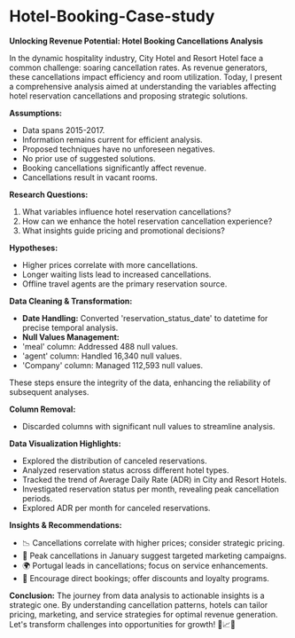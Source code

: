 # Hotel-Booking-Case-study

 **Unlocking Revenue Potential: Hotel Booking Cancellations Analysis**

In the dynamic hospitality industry, City Hotel and Resort Hotel face a common challenge: soaring cancellation rates. As revenue generators, these cancellations impact efficiency and room utilization. Today, I present a comprehensive analysis aimed at understanding the variables affecting hotel reservation cancellations and proposing strategic solutions.

**Assumptions:**
- Data spans 2015-2017.
- Information remains current for efficient analysis.
- Proposed techniques have no unforeseen negatives.
- No prior use of suggested solutions.
- Booking cancellations significantly affect revenue.
- Cancellations result in vacant rooms.

**Research Questions:**
1. What variables influence hotel reservation cancellations?
2. How can we enhance the hotel reservation cancellation experience?
3. What insights guide pricing and promotional decisions?

**Hypotheses:**
- Higher prices correlate with more cancellations.
- Longer waiting lists lead to increased cancellations.
- Offline travel agents are the primary reservation source.

**Data Cleaning & Transformation:**
-  **Date Handling:** Converted 'reservation_status_date' to datetime for precise temporal analysis.
-  **Null Values Management:**
  - 'meal' column: Addressed 488 null values.
  - 'agent' column: Handled 16,340 null values.
  - 'Company' column: Managed 112,593 null values.

  These steps ensure the integrity of the data, enhancing the reliability of subsequent analyses.

  **Column Removal:**
  - Discarded columns with significant null values to streamline analysis.

**Data Visualization Highlights:**
-  Explored the distribution of canceled reservations.
-  Analyzed reservation status across different hotel types.
-  Tracked the trend of Average Daily Rate (ADR) in City and Resort Hotels.
-  Investigated reservation status per month, revealing peak cancellation periods.
-  Explored ADR per month for canceled reservations.

**Insights & Recommendations:**
- 📉 Cancellations correlate with higher prices; consider strategic pricing.
- 📆 Peak cancellations in January suggest targeted marketing campaigns.
- 🌍 Portugal leads in cancellations; focus on service enhancements.
- 💼 Encourage direct bookings; offer discounts and loyalty programs.

**Conclusion:**
The journey from data analysis to actionable insights is a strategic one. By understanding cancellation patterns, hotels can tailor pricing, marketing, and service strategies for optimal revenue generation. Let's transform challenges into opportunities for growth! 💼📈✨
